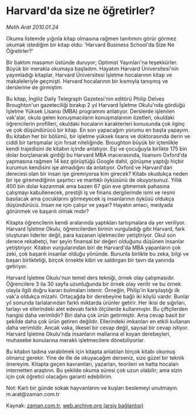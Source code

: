 # Harvard'da size ne öğretirler?

*Melih Arat 2010.01.24*

<tr><td class="metin" colspan="2" style="padding-top: 20px; padding-left: 5px; ">Okuma listemde yığınla kitap olmasına rağmen tanıtımını görür görmez okumak istediğim bir kitap oldu: 'Harvard Business School'da Size Ne Öğretirler?'</td></tr><tr><td class="metin" colspan="2" style="padding-top: 20px; padding-left: 5px; "><p>Bir baktım masamın üstünde duruyor; Optimist Yayınları'na teşekkürler. Büyük bir merakla okumaya başladım. Hayatım Harvard Üniversitesi'nin yayımladığı kitaplar, Harvard Üniversitesi İşletme hocalarının kitap ve makaleleriyle geçmişti. Harvard hocalarının bir kısmıyla tanışmış ve derslerine de girmiştim.
<p>Bu kitap, İngiliz Daily Telegraph Gazetesi'nin editörü Philip Delves Broughton'un gazeteciliği bırakıp 2 yıl Harvard İşletme Okulu'nda gördüğü İşletme Yüksek Lisansı (MBA) programını anlatıyor. Derslerde işlenilen vak'alar, okula gelen konuşmacıların konuşmalarının özetleri, okuldaki öğrencilerin profilleri, okuldaki hocaların karakterleri konusunda çok ilginç ve çok düşündürücü bir kitap. En son yapacağım yorumu en başta yapayım. Bu kitabın her bir bölümü, bir işletme yüksek lisans ve doktorasında derin ve ciddi bir tartışmalar için fırsat niteliğinde. Broughton büyük bir içtenlikle kendi trajedisini de kitabın içinde anlatıyor. Eşi ve çocuğuyla birlikte 175 bin dolar borçlanarak girdiği bu Harvard MBA macerasında, lisansını Oxford'da yapmasına rağmen 14 kez görüştüğü Google dahil, görüşme yaptığı hiçbir kurumun kendisini işe almadığını da anlatıyor. Oxford ve Harvard'dan derecesi olan bir insan işe giremiyorsa kim girecek? Kitabı okudukça neden bir işe giremediğinin şaşırtıcı ve mantıklı öyküsünü de okuyorsunuz. Yıllık 400 bin dolar kazanmak ama bazen 67 gün eve gitmemek pahasına çalışmayı kabullenecek, prestijli iş ve finans dergilerinde ismi ve resmi basılacak ama çocuklarını görmeyecek iş insanlarının öyküsü oldukça düşündürücü. İnsan ne için çalışır ve yaşar? Hayatın amacı, medyada görünmek ve başarılı olmak mıdır?
<p>Kitapta öğrencilerin kendi aralarında yaptıkları tartışmalara da yer veriliyor. Harvard İşletme Okulu, öğrencilerden birinin vurguladığı gibi Harvard, fark oluşturan liderler değil, para kazanan işletmeciler yetiştiriyor. Okul son derece rekabetçi, her şeyin finansal bir değeri olduğunu düşünen insanlar yetiştiriyor. Kitabın vurgularından biri de Harvard'da MBA yapanların çok zeki, çok başarılı insanlar olduğu yönünde. Bununla birlikte bu zeka, bilgi ve başarı birlikteliği, birçok örnekte kibri ve saldırgan bir tavrı da yanında getiriyor.
<p>Harvard İşletme Okulu'nun temel ders tekniği, örnek olay çalışmasıdır. Öğrencilere 3 ila 30 sayfa uzunluğunda bir örnek olay verilir ve bu örnek olayla ilgili doğru kararı bulmaları istenir. Örneğin, Philip'in karşılaştığı ilk vak'a oldukça mizahi. Ortaçağda bir derebeyine bağlı iki köylü vardır. Bunlar yıl sonunda tarlalarından farklı miktarda ürünler getirir. Her ikisi de sığırları, tarlayı ve ellerindeki alet edevatı farklı ölçülerde kullanmıştır. Bu çiftçilerden hangisi daha verimlidir? Biri daha çok ürün getirmiştir. Ama cevap basit bir şekilde daha çok ürün getiren değildir. Ellerindeki imkanları en etkili kullanan daha verimlidir. Ancak vaka, ilkesel bir cevap değil, sayısal bir cevap istiyor. Harvard İşletme Okulu'nda insanların mallarına el koyan derebeyleri, muhasebe konularına meraklı işletmecilere dönebiliyorlar.
<p>Bu kitabın tadına varabilmek için kitapta anlatılan birçok kitabı okumuş olmanız gerekir. Yine de ille de okuyacağım derseniz, size güzel bir teknik önereyim. Kitapta geçen kavramları, yazarları, teorileri ve hatta hocaları internetten araştırın. Bu şekilde okuma süresi çok uzun olabilir; ama sizin için çok öğretici olacağını garanti edebilirim.
<p>Not: Karlı bir günde sokak hayvanlarını ve kuşları beslemeyi unutmayın. m.arat@zaman.com.tr<br/></p></p></p></p></p></p></td></tr>

Kaynak: [zaman.com.tr](http://zaman.com.tr/yazar.do?yazino=943935), [web.archive.org (arşiv bağlantısı)](http://web.archive.org/web/20100329095418/http://zaman.com.tr:80/yazar.do?yazino=943935)
